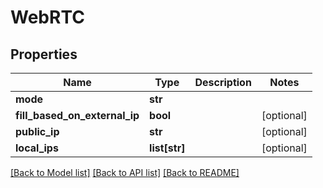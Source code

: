 # WebRTC

## Properties
Name | Type | Description | Notes
------------ | ------------- | ------------- | -------------
**mode** | **str** |  | 
**fill_based_on_external_ip** | **bool** |  | [optional] 
**public_ip** | **str** |  | [optional] 
**local_ips** | **list[str]** |  | [optional] 

[[Back to Model list]](../README.md#documentation-for-models) [[Back to API list]](../README.md#documentation-for-api-endpoints) [[Back to README]](../README.md)


